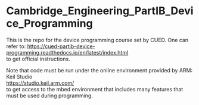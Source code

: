 # Cambridge_Engineering_PartIB_Device_Programming

This is the repo for the device programming course set by CUED.
One can refer to: https://cued-partib-device-programming.readthedocs.io/en/latest/index.html  
to get official instructions.  

Note that code must be run under the online environment provided by ARM: Keil Studio  
https://studio.keil.arm.com/  
to get access to the mbed environment that includes many features that must be used during programming. 


